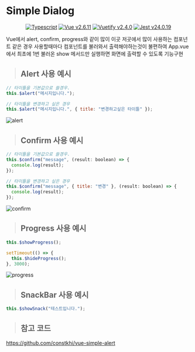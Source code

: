 # Simple Dialog

<center>

[![Typescript](https://img.shields.io/badge/Typescript-blue.svg)](https://www.typescriptlang.org/)
[![Vue v2.6.11](https://img.shields.io/badge/Vue-v2.6.11-blue.svg)](https://kr.vuejs.org/v2/guide/index.html)
[![Vuetify v2.4.0](https://img.shields.io/badge/Vuetify-v2.4.0-blue.svg)](https://vuetifyjs.com/en/)
[![Jest v24.0.19](https://img.shields.io/badge/Jest-v24.0.19-blue.svg)](https://jestjs.io/)

</center>

Vue에서 alert, confirm, progress와 같이 많이 이곳 저곳에서 많이 사용하는 컴포넌트 같은 경우 사용할때마다 컴포넌트를 불러와서 출력해야하는것이 불편하여 App.vue에서 최초에 1번 불러온 show 메서드만 실행하면 화면에 출력할 수 있도록 기능구현

> ## Alert 사용 예시

```javascript
// 타이틀을 기본값으로 쓸경우.
this.$alert("메시지입니다.");

// 타이틀을 변경하고 싶은 경우
this.$alert("메시지입니다.", { title: "변경하고싶은 타이틀" });
```

![alert](https://user-images.githubusercontent.com/20200820/121209736-119c6f80-c8b6-11eb-99a7-6b3f9fff9e8f.gif)

> ## Confirm 사용 예시

```javascript
// 타이틀을 기본값으로 쓸경우.
this.$confirm("message", (result: boolean) => {
  console.log(result);
});

// 타이틀을 변경하고 싶은 경우
this.$confirm("message", { title: "변경" }, (result: boolean) => {
  console.log(result);
});
```

![confirm](https://user-images.githubusercontent.com/20200820/121361648-75836e80-c970-11eb-87a7-860415a80d0d.gif)

> ## Progress 사용 예시

```javascript
this.$showProgress();

setTimeout(() => {
  this.$hideProgress();
}, 3000);
```

![progress](https://user-images.githubusercontent.com/20200820/118649440-78ca8500-b81e-11eb-9e76-f88e17186809.gif)

> ## SnackBar 사용 예시

```javascript
this.$showSnack("테스트입니다.");
```

> ## 참고 코드

https://github.com/constkhi/vue-simple-alert
